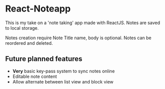 # React-Noteapp

This is my take on a 'note taking' app made with ReactJS. Notes are saved to local storage.

Notes creation require Note Title name, body is optional. Notes can be reordered and deleted.

## Future planned features

- **Very** basic key-pass system to sync notes online
- Editable note content
- Allow alternate between list view and block view
